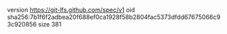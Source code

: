 version https://git-lfs.github.com/spec/v1
oid sha256:7b1f6f2adbea20f688ef0ca1928f58b2804fac5373dfdd67675066c93c920856
size 381
